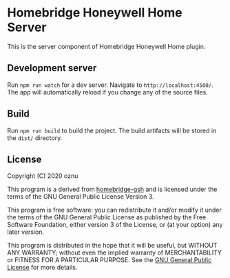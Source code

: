 # Homebridge Honeywell Home Server

This is the server component of Homebridge Honeywell Home plugin.

## Development server

Run `npm run watch` for a dev server. Navigate to `http://localhost:4500/`. The app will automatically reload if you change any of the source files.

## Build

Run `npm run build` to build the project. The build artifacts will be stored in the `dist/` directory.

## License

Copyright (C) 2020 oznu

This program is a derived from [homebridge-gsh](https://github.com/oznu/homebridge-gsh) and is licensed under the terms of the GNU General Public License Version 3.

This program is free software: you can redistribute it and/or modify it under the terms of the GNU General Public License as published by the Free Software Foundation, either version 3 of the License, or (at your option) any later version.

This program is distributed in the hope that it will be useful, but WITHOUT ANY WARRANTY; without even the implied warranty of MERCHANTABILITY or FITNESS FOR A PARTICULAR PURPOSE. See the [GNU General Public License](./LICENSE) for more details.
